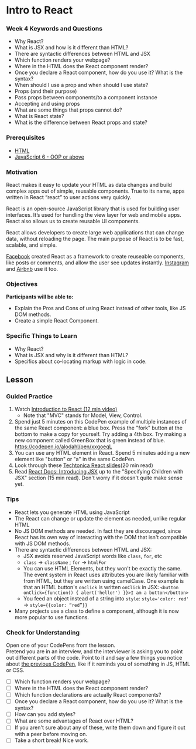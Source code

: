 # Intro to React

### Week 4 Keywords and Questions

- Why React?
- What is JSX and how is it different than HTML?
- There are syntactic differences between HTML and JSX 
- Which function renders your webpage?
- Where in the HTML does the React component render?
- Once you declare a React component, how do you use it? What is the syntax?
- When should I use a prop and when should I use state?
- Props (and their purpose)
- Pass props between components/to a component instance
- Accepting and using props
- What are some things that props cannot do?
- What is React state?
- What is the difference between React props and state?


### Prerequisites

- [HTML](../web/html.md)
- [JavaScript 6 - OOP or above](../javascript/javascript-7-oop.md)

### Motivation

React makes it easy to update your HTML as data changes and build complex apps out of simple, reusable components. True to its name, apps written in React “react” to user actions very quickly.

React is an open-source JavaScript library that is used for building user interfaces. It’s used for handling the view layer for web and mobile apps. React also allows us to create reusable UI components.

React allows developers to create large web applications that can change data, without reloading the page. The main purpose of React is to be fast, scalable, and simple.

[Facebook](https://www.facebook.com) created React as a framework to create reuseable components, like posts or comments, and allow the user see updates instantly. [Instagram](https://www.instagram.com/) and [Airbnb](https://www.airbnb.com/) use it too.

### Objectives

**Participants will be able to:**

- Explain the Pros and Cons of using React instead of other tools, like JS DOM methods.
- Create a simple React Component.

### Specific Things to Learn

- Why React?
- What is JSX and why is it different than HTML?
- Specifics about co-locating markup with logic in code.

## Lesson

### Guided Practice

1. Watch [Introduction to React (12 min video)](https://youtu.be/ycstRj2i66k)
    - Note that "MVC" stands for Model, View, Control.
1. Spend just 5 minutes on this CodePen example of multiple instances of the same React component: a blue box. Press the "fork" button at the bottom to make a copy for yourself.  Try adding a 4th box.  Try making a new component called GreenBox that is green instead of blue.  https://codepen.io/alodahl/pen/xxgoeqL
1.  You can use any HTML element in React.  Spend 5 minutes adding a new element like "button" or "a" in the same CodePen.
1. Look through these [Techtonica React slides](https://docs.google.com/presentation/d/1GOalyRi9UFy5er2Qul0jI70m24dP1ZgyVMHmyIc3GIo/edit#slide=id.p)(20 min read)
1. Read [React Docs:  Introducing JSX](https://reactjs.org/docs/introducing-jsx.html) up to the "Specifying Children with JSX" section (15 min read). Don't worry if it doesn't quite make sense yet.

### Tips

- React lets you generate HTML using JavaScript
- The React can change or update the element as needed, unlike regular HTML
- No JS DOM methods are needed.  In fact they are discouraged, since React has its own way of interacting with the DOM that isn't compatible with JS DOM methods.
- There are syntactic differences between HTML and JSX:
    - JSX avoids reserved JavaScript words like `class`, `for`, etc
    - `class` -> `className` ; `for` -> `htmlFor`
    - You can use HTML Elements, but they won't be exactly the same. The event system in React uses attributes you are likely familiar with from HTML, but they are written using camelCase. One example is that an HTML button's `onclick` is written `onClick` in JSX: `<button onClick={function() { alert('hello!') }}>I am a button</button>`
    - You feed an object instead of a string into `style`: `style='color: red'`  -> `style={{color: “red”}}`
- Many projects use a class to define a component, although it is now more popular to use functions.


### Check for Understanding

Open one of your CodePens from the lesson.  
Pretend you are in an interview, and the interviewer is asking you to point out different parts of the code.  Point to it and say a few things you notice about [the previous CodePen](https://codepen.io/alodahl/pen/xxgoeqL), like if it reminds you of something in JS, HTML or CSS.
- [ ] Which function renders your webpage?
- [ ] Where in the HTML does the React component render?
- [ ] Which function declarations are actually React components?
- [ ] Once you declare a React component, how do you use it? What is the syntax?
- [ ] How can you add styles?
- [ ] What are some advantages of React over HTML?
- [ ] If you aren't sure about any of these, write them down and figure it out with a peer before moving on.
- [ ] Take a short break! Nice work.
